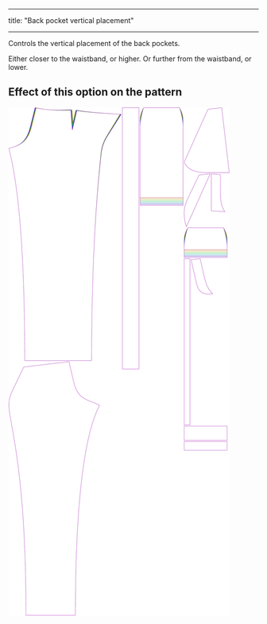 - - -
title: "Back pocket vertical placement"
- - -

Controls the vertical placement of the back pockets.

Either closer to the waistband, or higher. Or further from the waistband, or lower.

## Effect of this option on the pattern

![This image shows the effect of this option by superimposing several variants that have a different value for this option](charlie_backpocketverticalplacement_sample.svg "Effect of this option on the pattern")
